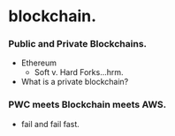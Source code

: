 blockchain.
===========

### Public and Private Blockchains.

* Ethereum
   * Soft v. Hard Forks...hrm.
* What is a private blockchain?

### PWC meets Blockchain meets AWS.

* fail and fail fast.
